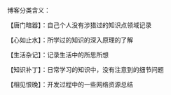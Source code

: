 博客分类含义：

【唐门暗器】：自己个人没有涉猎过的知识点领域记录

【心如止水】：所学过的知识的深入原理的了解

【生活杂记】：记录生活中的所思所想

【知识补丁】：日常学习的知识中，没有注意到的细节问题

【相见恨晚】：开发过程中的一些网络资源总结



